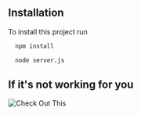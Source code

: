 ## Installation

To install this project run

```bash
  npm install
```


```bash
  node server.js
```

## If it's not working for you
![Check Out This](https://github.com/fent/node-ytdl-core#Limitations)
